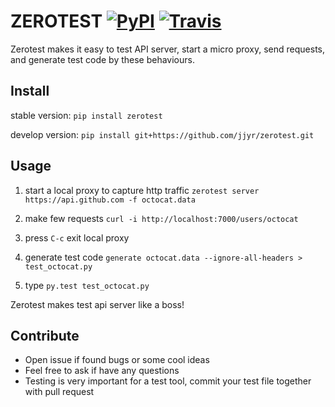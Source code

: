 # ZEROTEST [![PyPI](https://img.shields.io/pypi/v/zerotest.svg)](https://pypi.python.org/pypi/zerotest) [![Travis](https://img.shields.io/travis/jjyr/zerotest.svg)](https://travis-ci.org/jjyr/zerotest)

Zerotest makes it easy to test API server, start a micro proxy, send requests, and generate test code by these behaviours.

## Install
stable version: `pip install zerotest`

develop version: `pip install git+https://github.com/jjyr/zerotest.git`

## Usage
1. start a local proxy to capture http traffic `zerotest server https://api.github.com -f octocat.data`

2. make few requests `curl -i http://localhost:7000/users/octocat`

3. press `C-c` exit local proxy

4. generate test code `generate octocat.data --ignore-all-headers > test_octocat.py`

5. type `py.test test_octocat.py`
 
 
Zerotest makes test api server like a boss!

## Contribute
* Open issue if found bugs or some cool ideas
* Feel free to ask if have any questions
* Testing is very important for a test tool, commit your test file together with pull request
